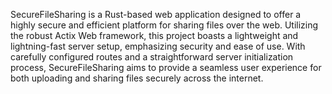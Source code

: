 SecureFileSharing is a Rust-based web application designed to offer a highly secure and efficient platform for sharing files over the web. Utilizing the robust Actix Web framework, this project boasts a lightweight and lightning-fast server setup, emphasizing security and ease of use. With carefully configured routes and a straightforward server initialization process, SecureFileSharing aims to provide a seamless user experience for both uploading and sharing files securely across the internet.